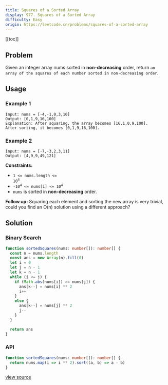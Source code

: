 ```yaml
---
title: Squares of a Sorted Array
display: 977. Squares of a Sorted Array
difficulty: Easy
origin: https://leetcode.cn/problems/squares-of-a-sorted-array
---
```


[[toc]]

## Problem

Given an integer array nums sorted in **non-decreasing** order, return `an array of the squares of each number sorted in non-decreasing order`.

 ## Usage

### Example 1

```
Input: nums = [-4,-1,0,3,10]
Output: [0,1,9,16,100]
Explanation: After squaring, the array becomes [16,1,0,9,100].
After sorting, it becomes [0,1,9,16,100].
```

### Example 2

```
Input: nums = [-7,-3,2,3,11]
Output: [4,9,9,49,121]
```

 
**Constraints:**

- <code><span>1 &lt;= nums.length &lt;= </span>10<sup>4</sup></code>
- <code>-10<sup>4</sup> &lt;= nums[i] &lt;= 10<sup>4</sup></code>
- <code>nums</code> is sorted in **non-decreasing** order.

 
**Follow up:** Squaring each element and sorting the new array is very trivial, could you find an O(n) solution using a different approach?

## Solution

### Binary Search

```ts
function sortedSquares(nums: number[]): number[] {
  const n = nums.length
  const ans = new Array(n).fill(0)
  let i = 0
  let j = n - 1
  let k = n - 1
  while (i <= j) {
    if (Math.abs(nums[i]) >= nums[j]) {
      ans[k--] = nums[i] ** 2
      i++
    }
    else {
      ans[k--] = nums[j] ** 2
      j--
    }
  }

  return ans
}
```

### API

```ts
function sortedSquares(nums: number[]): number[] {
  return nums.map(i => i ** 2).sort((a, b) => a - b)
}
```

[view source](https://leetcode.cn/problems/squares-of-a-sorted-array)
